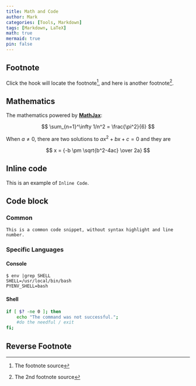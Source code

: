 ```yaml
---
title: Math and Code
author: Mark
categories: [Tools, Markdown]
tags: [Markdown, LaTeX]
math: true
mermaid: true
pin: false
---
```


## Footnote

Click the hook will locate the footnote[^footnote], and here is another footnote[^fn-nth-2].

## Mathematics

The mathematics powered by [**MathJax**](https://www.mathjax.org/):

$$ \sum_{n=1}^\infty 1/n^2 = \frac{\pi^2}{6} $$

When $a \ne 0$, there are two solutions to $ax^2 + bx + c = 0$ and they are

$$ x = {-b \pm \sqrt{b^2-4ac} \over 2a} $$

## Inline code

This is an example of `Inline Code`.


## Code block

### Common
```
This is a common code snippet, without syntax highlight and line number.
```
### Specific Languages
#### Console
```console
$ env |grep SHELL
SHELL=/usr/local/bin/bash
PYENV_SHELL=bash
```
#### Shell
```bash
if [ $? -ne 0 ]; then
    echo "The command was not successful.";
    #do the needful / exit
fi;
```
## Reverse Footnote
[^footnote]: The footnote source
[^fn-nth-2]: The 2nd footnote source
